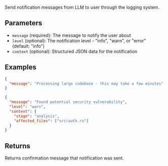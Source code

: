 Send notification messages from LLM to user through the logging system.

## Parameters

- `message` (required): The message to notify the user about
- `level` (optional): The notification level - "info", "warn", or "error" (default: "info")
- `context` (optional): Structured JSON data for the notification

## Examples

```json
{
  "message": "Processing large codebase - this may take a few minutes"
}
```

```json
{
  "message": "Found potential security vulnerability",
  "level": "warn",
  "context": {
    "stage": "analysis",
    "affected_files": ["src/auth.rs"]
  }
}
```

## Returns

Returns confirmation message that notification was sent.
